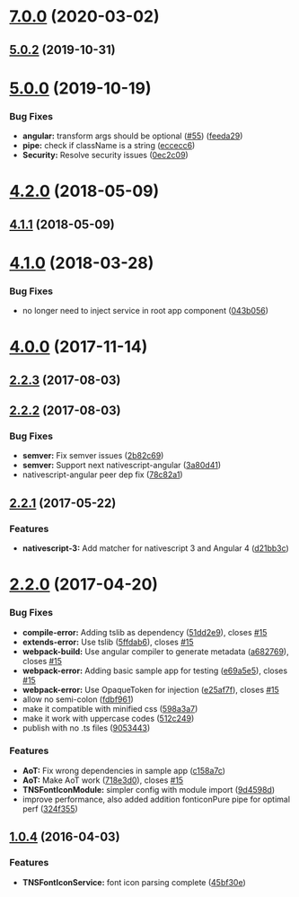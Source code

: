 # [7.0.0](https://github.com/NathanWalker/nativescript-ngx-fonticon/compare/v5.0.2...v7.0.0) (2020-03-02)



## [5.0.2](https://github.com/NathanWalker/nativescript-ngx-fonticon/compare/v5.0.0...v5.0.2) (2019-10-31)



# [5.0.0](https://github.com/NathanWalker/nativescript-ngx-fonticon/compare/v4.2.0...v5.0.0) (2019-10-19)


### Bug Fixes

* **angular:** transform args should be optional ([#55](https://github.com/NathanWalker/nativescript-ngx-fonticon/issues/55)) ([feeda29](https://github.com/NathanWalker/nativescript-ngx-fonticon/commit/feeda298281c3acfc9dbfd63c1b518d0872a40b1))
* **pipe:** check if className is a string ([eccecc6](https://github.com/NathanWalker/nativescript-ngx-fonticon/commit/eccecc6048b04611626f14bf0a3ee71e1c141d21))
* **Security:** Resolve security issues ([0ec2c09](https://github.com/NathanWalker/nativescript-ngx-fonticon/commit/0ec2c09ccaf78ea86057c3fa819c9e088a19cdc4))



# [4.2.0](https://github.com/NathanWalker/nativescript-ngx-fonticon/compare/v4.1.1...v4.2.0) (2018-05-09)



## [4.1.1](https://github.com/NathanWalker/nativescript-ngx-fonticon/compare/v4.1.0...v4.1.1) (2018-05-09)



# [4.1.0](https://github.com/NathanWalker/nativescript-ngx-fonticon/compare/v4.0.0...v4.1.0) (2018-03-28)


### Bug Fixes

* no longer need to inject service in root app component ([043b056](https://github.com/NathanWalker/nativescript-ngx-fonticon/commit/043b056b9a63e1a70ef2d93befd61b4557dcb4dd))



# [4.0.0](https://github.com/NathanWalker/nativescript-ngx-fonticon/compare/v2.2.3...v4.0.0) (2017-11-14)



## [2.2.3](https://github.com/NathanWalker/nativescript-ngx-fonticon/compare/v2.2.2...v2.2.3) (2017-08-03)



## [2.2.2](https://github.com/NathanWalker/nativescript-ngx-fonticon/compare/v2.2.1...v2.2.2) (2017-08-03)


### Bug Fixes

* **semver:** Fix semver issues ([2b82c69](https://github.com/NathanWalker/nativescript-ngx-fonticon/commit/2b82c69f8736d0a4c65cbcfc904c09f2e10b5f81))
* **semver:** Support next nativescript-angular ([3a80d41](https://github.com/NathanWalker/nativescript-ngx-fonticon/commit/3a80d41892d95fcc82186c2c1f1afa79746a8f97))
* nativescript-angular peer dep fix ([78c82a1](https://github.com/NathanWalker/nativescript-ngx-fonticon/commit/78c82a1eee368bfabb49985f5d0ed88c57be0ab8))



## [2.2.1](https://github.com/NathanWalker/nativescript-ngx-fonticon/compare/v2.2.0...v2.2.1) (2017-05-22)


### Features

* **nativescript-3:** Add matcher for nativescript 3 and Angular 4 ([d21bb3c](https://github.com/NathanWalker/nativescript-ngx-fonticon/commit/d21bb3ceef3872e5e2c130ad0442c5f3f61f5640))



# [2.2.0](https://github.com/NathanWalker/nativescript-ngx-fonticon/compare/v2.1.2...v2.2.0) (2017-04-20)


### Bug Fixes

* **compile-error:** Adding tslib as dependency ([51dd2e9](https://github.com/NathanWalker/nativescript-ngx-fonticon/commit/51dd2e9377c399a3494d23b0b6fde2bfbaacd840)), closes [#15](https://github.com/NathanWalker/nativescript-ngx-fonticon/issues/15)
* **extends-error:** Use tslib ([5ffdab6](https://github.com/NathanWalker/nativescript-ngx-fonticon/commit/5ffdab699929e2127887e8f50fc1d5dde7325e93)), closes [#15](https://github.com/NathanWalker/nativescript-ngx-fonticon/issues/15)
* **webpack-build:** Use angular compiler to generate metadata ([a682769](https://github.com/NathanWalker/nativescript-ngx-fonticon/commit/a6827692ac3e2ec243e2921f97bba5e29fb133fc)), closes [#15](https://github.com/NathanWalker/nativescript-ngx-fonticon/issues/15)
* **webpack-error:** Adding basic sample app for testing ([e69a5e5](https://github.com/NathanWalker/nativescript-ngx-fonticon/commit/e69a5e5f59ce9a29ee0ea6a88bba2b031b77c1a2)), closes [#15](https://github.com/NathanWalker/nativescript-ngx-fonticon/issues/15)
* **webpack-error:** Use OpaqueToken for injection ([e25af7f](https://github.com/NathanWalker/nativescript-ngx-fonticon/commit/e25af7f9278210ac7e8d8e606f6457a3e96ec2b0)), closes [#15](https://github.com/NathanWalker/nativescript-ngx-fonticon/issues/15)
* allow no semi-colon ([fdbf961](https://github.com/NathanWalker/nativescript-ngx-fonticon/commit/fdbf961125b934bb370aced233e711d1ed662146))
* make it compatible with minified css ([598a3a7](https://github.com/NathanWalker/nativescript-ngx-fonticon/commit/598a3a7030c9ba350dfbb2938b36c210985ea1a4))
* make it work with uppercase codes ([512c249](https://github.com/NathanWalker/nativescript-ngx-fonticon/commit/512c2493d30cae596c43b732f842088858dad725))
* publish with no .ts files ([9053443](https://github.com/NathanWalker/nativescript-ngx-fonticon/commit/90534431b947a4fffe1f300c236804d541bcd7b2))


### Features

* **AoT:** Fix wrong dependencies in sample app ([c158a7c](https://github.com/NathanWalker/nativescript-ngx-fonticon/commit/c158a7cfd343dfe5b11a08122ebd2121300c99b6))
* **AoT:** Make AoT work ([718e3d0](https://github.com/NathanWalker/nativescript-ngx-fonticon/commit/718e3d02b44d45a7780619d70675d193872a5288)), closes [#15](https://github.com/NathanWalker/nativescript-ngx-fonticon/issues/15)
* **TNSFontIconModule:** simpler config with module import ([9d4598d](https://github.com/NathanWalker/nativescript-ngx-fonticon/commit/9d4598d4607669ae2c95857d2fd11ede811318a9))
* improve performance, also added addition fonticonPure pipe for optimal perf ([324f355](https://github.com/NathanWalker/nativescript-ngx-fonticon/commit/324f355040cc351e954f2cfe42e243d2b13ac8f2))



## [1.0.4](https://github.com/NathanWalker/nativescript-ngx-fonticon/compare/45bf30e69cad06594d5f5dc0d3d9cb0600949535...1.0.4) (2016-04-03)


### Features

* **TNSFontIconService:** font icon parsing complete ([45bf30e](https://github.com/NathanWalker/nativescript-ngx-fonticon/commit/45bf30e69cad06594d5f5dc0d3d9cb0600949535))



